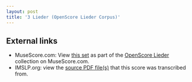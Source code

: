 ```yaml
---
layout: post
title: '3 Lieder (OpenScore Lieder Corpus)'
---
```


## External links

- MuseScore.com: View [this set] as part of the [OpenScore Lieder] collection on MuseScore.com.
- IMSLP.org: view the [source PDF file(s)][IMSLP] that this score was transcribed from.

[IMSLP]: https://imslp.org/wiki/Special:ReverseLookup/29138
[this set]: https://musescore.com/openscore-lieder-corpus/sets/5102031
[OpenScore Lieder]: https://musescore.com/openscore-lieder-corpus
